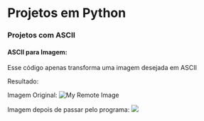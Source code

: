 <h1> Projetos em Python </h1>

<h3> Projetos com ASCII </h3>
<h4> ASCII para Imagem: </h4>

<p> Esse código apenas transforma uma imagem desejada em ASCII </p>
<p> Resultado: </p>

Imagem Original:
![My Remote Image](https://imgur.com/TEVOyMs?dl=0)

Imagem depois de passar pelo programa:
<img src = "c:\Users\j1p2r\Desktop\Coisas\ascii\images\ascii_image.png">
